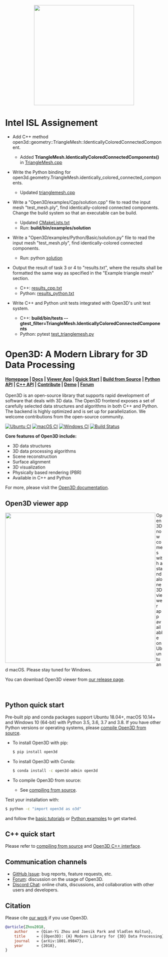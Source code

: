 <p align="center">
<img src="https://raw.githubusercontent.com/intel-isl/Open3D/master/docs/_static/open3d_logo_horizontal.png" width="320" />
</p>

# Intel ISL Assignement

* Add C++ method open3d::geometry::TriangleMesh::IdenticallyColoredConnectedComponent.
    * Added <strong>TriangleMesh.IdenticallyColoredConnectedComponents()</strong> in [TriangleMesh.cpp](https://github.com/amiremadz/Open3D/blob/master/cpp/tests/geometry/TriangleMesh.cpp)

* Write the Python binding for
open3d.geometry.TriangleMesh.identically_colored_connected_components.
    * Updated [trianglemesh.cpp](https://github.com/amiremadz/Open3D/blob/master/cpp/pybind/geometry/trianglemesh.cpp)

* Write a "Open3D/examples/Cpp/solution.cpp" file to read the input mesh
"test_mesh.ply", find identically-colored connected components. Change the
build system so that an executable can be build.
    * Updated [CMakeLists.txt](https://github.com/amiremadz/Open3D/blob/master/examples/cpp/CMakeLists.txt)
    * Run: <strong>build/bin/examples/solution</strong>

* Write a "Open3D/examples/Python/Basic/solution.py" file to read the input
mesh "test_mesh.ply", find identically-colored connected components.
    * Run: python [solution](https://github.com/amiremadz/Open3D/blob/master/examples/python/Basic/solution.py)

* Output the result of task 3 or 4 to "results.txt", where the results shall be formatted the same way as specified in
the "Example triangle mesh" section.
    * C++: [results_cpp.txt](https://github.com/amiremadz/Open3D/blob/master/results_cpp.txt)
    * Python: [results_python.txt](https://github.com/amiremadz/Open3D/blob/master/results_python.txt)

* Write C++ and Python unit tests integrated with Open3D's unit test system.
    * C++: <strong>build/bin/tests --gtest_filter=TriangleMesh.IdenticallyColoredConnectedComponents</strong>
    * Python: pytest [test_trianglemesh.py](https://github.com/amiremadz/Open3D/blob/master/python/test/test_trianglemesh.py)

# Open3D: A Modern Library for 3D Data Processing

<h4>
    <a href="http://www.open3d.org">Homepage</a> |
    <a href="http://www.open3d.org/docs">Docs</a> |
    <a href="https://github.com/intel-isl/Open3D/releases">Viewer App</a> |
    <a href="http://www.open3d.org/docs/release/getting_started.html">Quick Start</a> |
    <a href="http://www.open3d.org/docs/release/compilation.html">Build from Source</a> |
    <a href="http://www.open3d.org/docs/release/index.html#python-api-index">Python API</a> |
    <a href="http://www.open3d.org/docs/release/cpp_api/index.html">C++ API</a> |
    <a href="http://www.open3d.org/docs/release/contribute/contribute.html">Contribute</a> |
    <a href="https://www.youtube.com/watch?v=I3UjXlA4IsU">Demo</a> |
    <a href="https://forum.open3d.org">Forum</a>
</h4>

Open3D is an open-source library that supports rapid development of software
that deals with 3D data. The Open3D frontend exposes a set of carefully selected
data structures and algorithms in both C++ and Python. The backend is highly
optimized and is set up for parallelization. We welcome contributions from
the open-source community.

[![Ubuntu CI](https://github.com/intel-isl/Open3D/workflows/Ubuntu%20CI/badge.svg)](https://github.com/intel-isl/Open3D/actions?query=workflow%3A%22Ubuntu+CI%22)
[![macOS CI](https://github.com/intel-isl/Open3D/workflows/macOS%20CI/badge.svg)](https://github.com/intel-isl/Open3D/actions?query=workflow%3A%22macOS+CI%22)
[![Windows CI](https://github.com/intel-isl/Open3D/workflows/Windows%20CI/badge.svg)](https://github.com/intel-isl/Open3D/actions?query=workflow%3A%22Windows+CI%22)
[![Build Status](https://travis-ci.org/intel-isl/Open3D.svg?branch=master)](https://travis-ci.org/intel-isl/)

**Core features of Open3D include:**

* 3D data structures
* 3D data processing algorithms
* Scene reconstruction
* Surface alignment
* 3D visualization
* Physically based rendering (PBR)
* Available in C++ and Python

For more, please visit the [Open3D documentation](http://www.open3d.org/docs).

## Open3D viewer app

<img align="left" width="480" src="https://raw.githubusercontent.com/intel-isl/Open3D/master/docs/_static/open3d_viewer.png">

Open3D now comes with a standalone 3D viewer app available on Ubuntu and macOS.
Please stay tuned for Windows.

You can download Open3D viewer from
[our release page](https://github.com/intel-isl/Open3D/releases).

<br clear="left"/>

## Python quick start

Pre-built pip and conda packages support Ubuntu 18.04+, macOS 10.14+ and
Windows 10 (64-bit) with Python 3.5, 3.6, 3.7 and 3.8. If you have other Python
versions or operating systems, please
[compile Open3D from source](http://www.open3d.org/docs/release/compilation.html).

* To install Open3D with pip:

    ```bash
    $ pip install open3d
    ```

* To install Open3D with Conda:

    ```bash
    $ conda install -c open3d-admin open3d
    ```

* To compile Open3D from source:
    * See [compiling from source](http://www.open3d.org/docs/release/compilation.html).

Test your installation with:

```bash
$ python -c "import open3d as o3d"
```

and follow the [basic tutorials](http://www.open3d.org/docs/release/tutorial/Basic/index.html)
or [Python examples](https://github.com/intel-isl/Open3D/tree/master/examples/python) to get
started.

## C++ quick start

Please refer to [compiling from source](http://www.open3d.org/docs/release/compilation.html)
and [Open3D C++ interface](http://www.open3d.org/docs/release/tutorial/C++/cplusplus_interface.html).

## Communication channels

* [GitHub Issue](https://github.com/intel-isl/Open3D/issues): bug reports,
  feature requests, etc.
* [Forum](https://forum.open3d.org): discussion on the usage of Open3D.
* [Discord Chat](https://discord.gg/D35BGvn): online chats, discussions,
  and collaboration with other users and developers.

## Citation

Please cite [our work](https://arxiv.org/abs/1801.09847) if you use Open3D.

```bib
@article{Zhou2018,
    author    = {Qian-Yi Zhou and Jaesik Park and Vladlen Koltun},
    title     = {{Open3D}: {A} Modern Library for {3D} Data Processing},
    journal   = {arXiv:1801.09847},
    year      = {2018},
}
```
